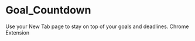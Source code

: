 # Goal_Countdown
Use your New Tab page to stay on top of your goals and deadlines. Chrome Extension
